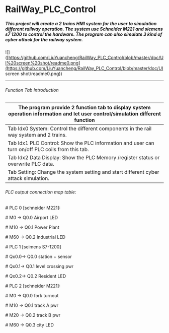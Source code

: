 # RailWay_PLC_Control
##### This project will create a 2 trains HMI system for the user to simulation different railway operation. The system use Schneider M221 and siemens s7 1200 to control the hardware. The program can also simulate 3 kind of cyber attack for the railway system. 

![]([https://github.com/LiuYuancheng/RailWay_PLC_Control/blob/master/doc/UI%20screen%20shot/readme0.png](https://github.com/LiuYuancheng/RailWay_PLC_Control/blob/master/doc/UI screen shot/readme0.png))

------

###### Function Tab Introduction

| The program provide 2 function tab to display system operation information and let user control/simulation different function |
| ------------------------------------------------------------ |
| Tab Idx0 System: Control the different components in the rail way system and 2 trains. |
| Tab Idx1 PLC Control:  Show the PLC information and user can turn on/off PLC coils from this tab. |
| Tab Idx2 Data Display: Show the PLC Memory /register status or overwrite PLC data. |
| Tab Setting: Change the system setting and start different cyber attack simulation. |

###### PLC output connection map table:

\# PLC 0 [schneider M221]: 

\#   M0  -> Q0.0 Airport LED

\#   M10 -> Q0.1 Power Plant

\#   M60 -> Q0.2 Industrial LED

\# PLC 1 [seimens S7-1200]

\#   Qx0.0-> Q0.0 station + sensor

\#   Qx0.1-> Q0.1 level crossing pwr

\#   Qx0.2-> Q0.2 Resident LED

\# PLC 2 [schneider M221]:

\#   M0  -> Q0.0 fork turnout

\#   M10 -> Q0.1 track A pwr

\#   M20 -> Q0.2 track B pwr

\#   M60 -> Q0.3 city LED

